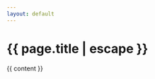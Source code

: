 ```yaml
---
layout: default
---
```


  <div class="primary-heading content-container fade-in-element">
    <h1>
      {{ page.title | escape }}
    </h1>
  </div>
  <div class="{{ page.markdown }} max-w-none">
    {{ content }}
  </div>
